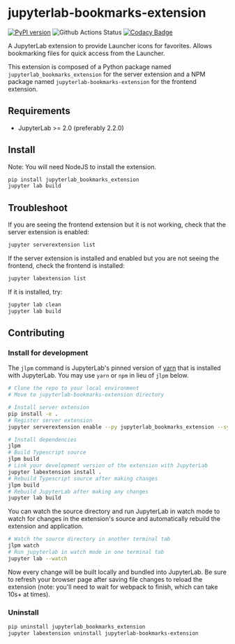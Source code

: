 # jupyterlab-bookmarks-extension

[![PyPI version](https://badge.fury.io/py/jupyterlab-bookmarks-extension.svg)](https://badge.fury.io/py/jupyterlab-bookmarks-extension)
![Github Actions Status](https://github.com/nandor-poka/jupyterlab-bookmarks-extension/workflows/Build/badge.svg)
[![Codacy Badge](https://app.codacy.com/project/badge/Grade/0e490b1feef34f2fb92ebc8174dc2446)](https://www.codacy.com/manual/np/jupyterlab-bookmarks-extension?utm_source=github.com&amp;utm_medium=referral&amp;utm_content=nandor-poka/jupyterlab-bookmarks-extension&amp;utm_campaign=Badge_Grade)

A JupyterLab extension to provide Launcher icons for favorites. Allows bookmarking files for quick access from the Launcher.

This extension is composed of a Python package named `jupyterlab_bookmarks_extension`
for the server extension and a NPM package named `jupyterlab-bookmarks-extension`
for the frontend extension.

## Requirements

* JupyterLab >= 2.0 (preferably 2.2.0)

## Install

Note: You will need NodeJS to install the extension.

```bash
pip install jupyterlab_bookmarks_extension
jupyter lab build
```

## Troubleshoot

If you are seeing the frontend extension but it is not working, check
that the server extension is enabled:

```bash
jupyter serverextension list
```

If the server extension is installed and enabled but you are not seeing
the frontend, check the frontend is installed:

```bash
jupyter labextension list
```

If it is installed, try:

```bash
jupyter lab clean
jupyter lab build
```

## Contributing

### Install for development

The `jlpm` command is JupyterLab's pinned version of
[yarn](https://yarnpkg.com/) that is installed with JupyterLab. You may use
`yarn` or `npm` in lieu of `jlpm` below.

```bash
# Clone the repo to your local environment
# Move to jupyterlab-bookmarks-extension directory

# Install server extension
pip install -e .
# Register server extension
jupyter serverextension enable --py jupyterlab_bookmarks_extension --sys-prefix

# Install dependencies
jlpm
# Build Typescript source
jlpm build
# Link your development version of the extension with JupyterLab
jupyter labextension install .
# Rebuild Typescript source after making changes
jlpm build
# Rebuild JupyterLab after making any changes
jupyter lab build
```

You can watch the source directory and run JupyterLab in watch mode to watch for changes in the extension's source and automatically rebuild the extension and application.

```bash
# Watch the source directory in another terminal tab
jlpm watch
# Run jupyterlab in watch mode in one terminal tab
jupyter lab --watch
```

Now every change will be built locally and bundled into JupyterLab. Be sure to refresh your browser page after saving file changes to reload the extension (note: you'll need to wait for webpack to finish, which can take 10s+ at times).

### Uninstall

```bash
pip uninstall jupyterlab_bookmarks_extension
jupyter labextension uninstall jupyterlab-bookmarks-extension
```
